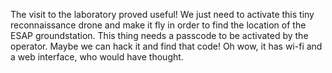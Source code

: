 The visit to the laboratory proved useful! We just need to activate this tiny reconnaissance drone and make it fly in order to find the location of the ESAP groundstation. This thing needs a passcode to be activated by the operator. Maybe we can hack it and find that code! Oh wow, it has wi-fi and a web interface, who would have thought.